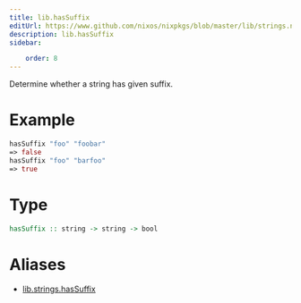```yaml
---
title: lib.hasSuffix
editUrl: https://www.github.com/nixos/nixpkgs/blob/master/lib/strings.nix#L406C5
description: lib.hasSuffix
sidebar:

    order: 8
---
```


Determine whether a string has given suffix.

# Example

```nix
hasSuffix "foo" "foobar"
=> false
hasSuffix "foo" "barfoo"
=> true
```

# Type

```haskell
hasSuffix :: string -> string -> bool
```


# Aliases

- [lib.strings.hasSuffix](/reference/libstrings.hasSuffix)


